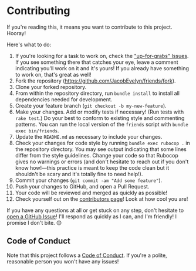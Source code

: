 # Contributing

If you're reading this, it means you want to contribute to this project. Hooray!

Here's what to do:

1. If you're looking for a task to work on, check the
["up-for-grabs" Issues](https://github.com/JacobEvelyn/friends/labels/upforgrabs). If you see something there that catches your
eye, leave a comment indicating you'll work on it and
it's yours! If you already have something to work on,
that's great as well!
2. Fork the repository (https://github.com/JacobEvelyn/friends/fork).
3. Clone your forked repository.
4. From within the repository directory, run
`bundle install` to install all dependencies needed for development.
5. Create your feature branch
(`git checkout -b my-new-feature`).
6. Make your changes. Add or modify tests if necessary!
(Run tests with `rake test`.) Do your best to conform to
existing style and commenting patterns. You can run the local version of the
`friends` script with `bundle exec bin/friends`.
7. Update the `README.md` as necessary to include your changes.
8. Check your changes for code style by running `bundle exec rubocop .` in
the repository directory. You may see output indicating that some lines
differ from the style guidelines. Change your code so that Rubocop gives
no warnings or errors (and don't hesitate to reach out if you don't know how!—this practice is meant to keep the code clean but it shouldn't be 
scary and it's totally fine to need help!).
8. Commit your changes
(`git commit -am "Add some feature"`).
9. Push your changes to GitHub, and open a Pull Request.
10. Your code will be reviewed and merged as quickly as
possible!
11. Check yourself out on the [contributors page](https://github.com/JacobEvelyn/friends/graphs/contributors)! Look at how cool you are!

If you have any questions at all or get stuck on any step,
don't hesitate to
[open a GitHub Issue](https://github.com/JacobEvelyn/friends/issues/new)!
I'll respond as quickly as I can, and I'm friendly! I
promise I don't bite. 😊

## Code of Conduct

Note that this project follows a [Code of Conduct](https://github.com/JacobEvelyn/friends/blob/master/CODE_OF_CONDUCT.md).
If you're a polite, reasonable person you won't have any issues!
